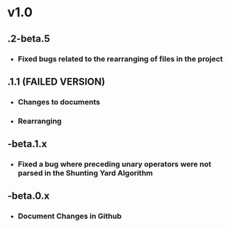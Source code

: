 # v1.0
## .2-beta.5
* ### Fixed bugs related to the rearranging of files in the project
## .1.1 (FAILED VERSION)
* ### Changes to documents 
* ### Rearranging
## -beta.1.x
* ### Fixed a bug where preceding unary operators were not parsed in the Shunting Yard Algorithm
## -beta.0.x
* ### Document Changes in Github
